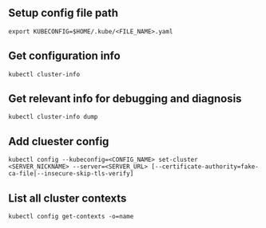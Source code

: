 ## Setup config file path

~~~
export KUBECONFIG=$HOME/.kube/<FILE_NAME>.yaml
~~~

## Get configuration info

~~~
kubectl cluster-info
~~~

## Get relevant info for debugging and diagnosis

~~~
kubectl cluster-info dump
~~~

## Add cluester config

~~~
kubectl config --kubeconfig=<CONFIG_NAME> set-cluster <SERVER_NICKNAME> --server=<SERVER_URL> [--certificate-authority=fake-ca-file|--insecure-skip-tls-verify]
~~~

## List all cluster contexts

~~~
kubectl config get-contexts -o=name
~~~
